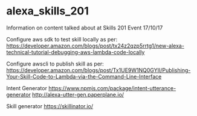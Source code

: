 # alexa_skills_201
Information on content talked about at Skills 201 Event 17/10/17

Configure aws sdk to test skill locally as per: https://developer.amazon.com/blogs/post/tx24z2qzp5rrtg1/new-alexa-technical-tutorial-debugging-aws-lambda-code-locally

Configure awscli to publish skill as per: https://developer.amazon.com/blogs/post/Tx1UE9W1NQ0GYII/Publishing-Your-Skill-Code-to-Lambda-via-the-Command-Line-Interface 

Intent Generator
https://www.npmjs.com/package/intent-utterance-generator
http://alexa-utter-gen.paperplane.io/

Skill generator
https://skillinator.io/


